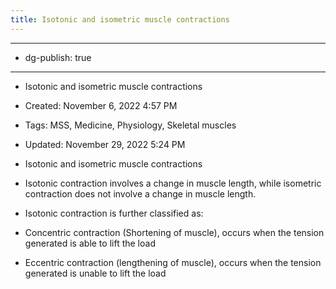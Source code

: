 ```yaml
---
title: Isotonic and isometric muscle contractions
---
```


- --

- dg-publish: true

- --

- Isotonic and isometric muscle contractions

- Created: November 6, 2022 4:57 PM

- Tags: MSS, Medicine, Physiology, Skeletal muscles

- Updated: November 29, 2022 5:24 PM

- Isotonic and isometric muscle contractions

- Isotonic contraction involves a change in muscle length, while isometric contraction does not involve a change in muscle length.

- Isotonic contraction is further classified as:

- Concentric contraction (Shortening of muscle), occurs when the tension generated is able to lift the load

- Eccentric contraction (lengthening of muscle), occurs when the tension generated is unable to lift the load
